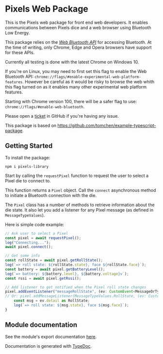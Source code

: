 # Pixels Web Package

This is the Pixels web package for front end web developers.
It enables communications between Pixels dice and a web browser
using Bluetooth Low Energy.

This package relies on the
[*Web Bluetooth API*](https://developer.mozilla.org/en-US/docs/Web/API/Web_Bluetooth_API)
for accessing Bluetooth.
At the time of writing, only Chrome, Edge and Opera browsers have
support for these APIs.

Currently all testing is done with the latest Chrome on Windows 10.

If you're on Linux, you may need to first set this flag to enable the Web
Bluetooth API:
`chrome://flags/#enable-experimental-web-platform-features`.
However be careful as it would be risky to browse the web whith this flag turned on
as it enables many other experimental web platform features.

Starting with Chrome version 100, there will be a safer flag to use:
`chrome://flags/#enable-web-bluetooth`.

Please open a [ticket](https://github.com/GameWithPixels/PixelsWebPackage/issues)
in GitHub if you're having any issue.

This package is based on https://github.com/tomchen/example-typescript-package.

## Getting Started

To install the package:
```
npm i pixels-library
```

Start by calling the `requestPixel` function to request the user to
select a Pixel die to connect to.

This function returns a `Pixel` object.
Call the `connect` asynchronous method to initiate a Bluetooth
connection with the die.

The `Pixel` class has a number of methods to retrieve information about the die state.
It also let you add a listener for any Pixel message (as defined in `MessageTypeValues`).

Here is simple code example:

```TypeScript
// Ask user to select a Pixel
const pixel = await requestPixel();
log("Connecting...");
await pixel.connect();

// Get some info
const rollState = await pixel.getRollState();
log(`=> roll state: ${rollState.state}, face ${rollState.face}`);
const battery = await pixel.getBatteryLevel();
log(`=> battery: ${battery.level}, ${battery.voltage}v`);
const rssi = await pixel.getRssi();

// Add listener to get notified when the Pixel roll state changes
pixel.addEventListener("messageRollState", (ev: CustomEvent<MessageOrType>) => {
// Or: pixel.addMessageListener(MessageTypeValues.RollState, (ev: CustomEvent<MessageOrType>) => {
    const msg = ev.detail as RollState;
    log(`=> roll state: ${msg.state}, face ${msg.face}`);
}
```

## Module documentation

See the module's export documentation
[here](https://gamewithpixels.github.io/PixelsWebPackage/modules.html).

Documentation is generated with [TypeDoc](https://typedoc.org/).
